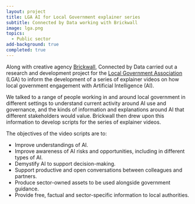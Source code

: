 ```yaml
---
layout: project
title: LGA AI for Local Government explainer series
subtitle: Connected by Data working with Brickwall
image: lga.png
topics:
  - Public sector
add-background: true
completed: true
---
```


Along with creative agency [Brickwall](https://brickwall.uk.com/), Connected by Data carried out a research and development project for the [Local Government Association](https://www.local.gov.uk/) (LGA) to inform the development of a series of explainer videos on how local government engagement with Artificial Intelligence (AI). 

<!--more-->

We talked to a range of people working in and around local government in different settings to understand current activity around AI use and governance, and the kinds of information and explanations around AI that different stakeholders would value.  Brickwall then drew upon this information to develop scripts for the series of explainer videos.

The objectives of the video scripts are to: 
* Improve understandings of AI.
* Improve awareness of AI risks and opportunities, including in different types of AI.
* Demystify AI to support decision-making.
* Support productive and open conversations between colleagues and partners.
* Produce sector-owned assets to be used alongside government guidance.
* Provide free, factual and sector-specific information to local authorities.